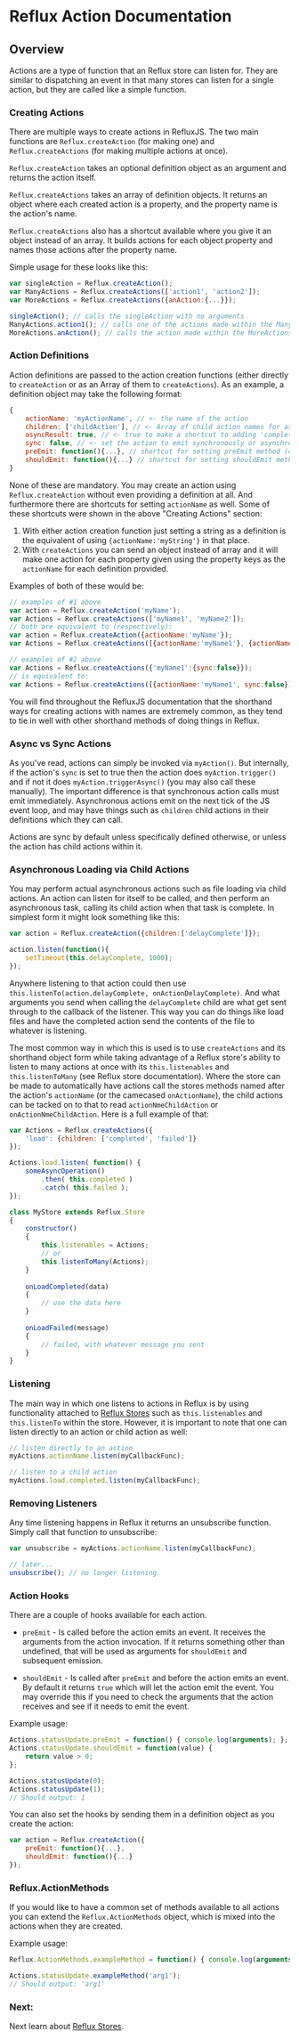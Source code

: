 
# Reflux Action Documentation

## Overview 

Actions are a type of function that an Reflux store can listen for. They are similar to dispatching an event in that many stores can listen for a single action, but they are called like a simple function.

### Creating Actions

There are multiple ways to create actions in RefluxJS. The two main functions are `Reflux.createAction` (for making one) and `Reflux.createActions` (for making multiple actions at once).

`Reflux.createAction` takes an optional definition object as an argument and returns the action itself.

`Reflux.createActions` takes an array of definition objects. It returns an object where each created action is a property, and the property name is the action's name.

`Reflux.createActions` also has a shortcut available where you give it an object instead of an array. It builds actions for each object property and names those actions after the property name.

Simple usage for these looks like this:

```javascript
var singleAction = Reflux.createAction();
var ManyActions = Reflux.createActions(['action1', 'action2']);
var MoreActions = Reflux.createActions({anAction:{...}});

singleAction(); // calls the singleAction with no arguments
ManyActions.action1(); // calls one of the actions made within the ManyActions object
MoreActions.anAction(); // calls the action made within the MoreActions object
```

### Action Definitions

Action definitions are passed to the action creation functions (either directly to `createAction` or as an Array of them to `createActions`). As an example, a definition object may take the following format:

```javascript
{
	actionName: 'myActionName', // <- the name of the action
	children: ['childAction'], // <- Array of child action names for async operations
	asyncResult: true, // <- true to make a shortcut to adding 'completed' and 'failed' children
	sync: false, // <- set the action to emit synchronously or asynchronously (sync by default unless there are child actions)
	preEmit: function(){...}, // shortcut for setting preEmit method (covered later)
	shouldEmit: function(){...} // shortcut for setting shouldEmit method (covered later)
}
```

None of these are mandatory. You may create an action using `Reflux.createAction` without even providing a definition at all. And furthermore there are shortcuts for setting `actionName` as well. Some of these shortcuts were shown in the above "Creating Actions" section:

1. With either action creation function just setting a string as a definition is the equivalent of using `{actionName:'myString'}` in that place.
2. With `createActions` you can send an object instead of array and it will make one action for each property given using the property keys as the `actionName` for each definition provided.

Examples of both of these would be:

```javascript
// examples of #1 above
var action = Reflux.createAction('myName');
var Actions = Reflux.createActions(['myName1', 'myName2']);
// both are equivalent to (respectively):
var action = Reflux.createAction({actionName:'myName'});
var Actions = Reflux.createActions([{actionName:'myName1'}, {actionName:'myName2'}]);

// examples of #2 above
var Actions = Reflux.createActions({'myName1':{sync:false}});
// is equivalent to:
var Actions = Reflux.createActions([{actionName:'myName1', sync:false}]);
```

You will find throughout the RefluxJS documentation that the shorthand ways for creating actions with names are extremely common, as they tend to tie in well with other shorthand methods of doing things in Reflux.

### Async vs Sync Actions

As you've read, actions can simply be invoked via `myAction()`. But internally, if the action's `sync` is set to true then the action does `myAction.trigger()` and if not it does `myAction.triggerAsync()` (you may also call these manually). The important difference is that synchronous action calls must emit immediately. Asynchronous actions emit on the next tick of the JS event loop, and may have things such as `children` child actions in their definitions which they can call.

Actions are sync by default unless specifically defined otherwise, or unless the action has child actions within it.

### Asynchronous Loading via Child Actions

You may perform actual asynchronous actions such as file loading via child actions. An action can listen for itself to be called, and then perform an asynchronous task, calling its child action when that task is complete. In simplest form it might look something like this:

```javascript
var action = Reflux.createAction({children:['delayComplete']});

action.listen(function(){
	setTimeout(this.delayComplete, 1000);
});
```

Anywhere listening to that action could then use `this.listenTo(action.delayComplete, onActionDelayComplete)`. And what arguments you send when calling the `delayComplete` child are what get sent through to the callback of the listener. This way you can do things like load files and have the completed action send the contents of the file to whatever is listening.

The most common way in which this is used is to use `createActions` and its shorthand object form while taking advantage of a Reflux store's ability to listen to many actions at once with its `this.listenables` and `this.listenToMany` (see Reflux store documentation). Where the store can be made to automatically have actions call the stores methods named after the action's `actionName` (or the camecased `onActionName`), the child actions can be tacked on to that to read `actionNmeChildAction` or `onActionNmeChildAction`. Here is a full example of that:

```javascript
var Actions = Reflux.createActions({
	'load': {children: ['completed', 'failed']}
});

Actions.load.listen( function() {
    someAsyncOperation()
        .then( this.completed )
        .catch( this.failed );
});

class MyStore extends Reflux.Store
{
	constructor()
	{
		this.listenables = Actions;
		// or
		this.listenToMany(Actions);
	}
	
	onLoadCompleted(data)
	{
		// use the data here
	}
	
	onLoadFailed(message)
	{
		// failed, with whatever message you sent
	}
}
```

### Listening

The main way in which one listens to actions in Reflux is by using functionality attached to [Reflux Stores](../stores/) such as `this.listenables` and `this.listenTo` within the store. However, it is important to note that one can listen directly to an action or child action as well:

```javascript
// listen directly to an action
myActions.actionName.listen(myCallbackFunc);

// listen to a child action
myActions.load.completed.listen(myCallbackFunc);
```

### Removing Listeners

Any time listening happens in Reflux it returns an unsubscribe function. Simply call that function to unsubscribe:

```javascript
var unsubscribe = myActions.actionName.listen(myCallbackFunc);

// later...
unsubscribe(); // no longer listening
```

### Action Hooks

There are a couple of hooks available for each action.

* `preEmit` - Is called before the action emits an event. It receives the arguments from the action invocation. If it returns something other than undefined, that will be used as arguments for `shouldEmit` and subsequent emission.

* `shouldEmit` - Is called after `preEmit` and before the action emits an event. By default it returns `true` which will let the action emit the event. You may override this if you need to check the arguments that the action receives and see if it needs to emit the event.

Example usage:

```javascript
Actions.statusUpdate.preEmit = function() { console.log(arguments); };
Actions.statusUpdate.shouldEmit = function(value) {
    return value > 0;
};

Actions.statusUpdate(0);
Actions.statusUpdate(1);
// Should output: 1
```

You can also set the hooks by sending them in a definition object as you create the action:

```javascript
var action = Reflux.createAction({
    preEmit: function(){...},
    shouldEmit: function(){...}
});
```

### Reflux.ActionMethods

If you would like to have a common set of methods available to all actions you can extend the `Reflux.ActionMethods` object, which is mixed into the actions when they are created.

Example usage:

```javascript
Reflux.ActionMethods.exampleMethod = function() { console.log(arguments); };

Actions.statusUpdate.exampleMethod('arg1');
// Should output: 'arg1'
```

### Next:

Next learn about [Reflux Stores](../stores/).
